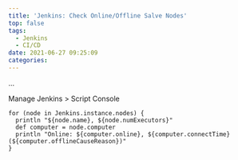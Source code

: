 ```yaml
---
title: 'Jenkins: Check Online/Offline Salve Nodes'
top: false
tags:
  - Jenkins
  - CI/CD
date: 2021-06-27 09:25:09
categories:
---
```

...
<!--more-->

Manage Jenkins > Script Console

```
for (node in Jenkins.instance.nodes) {
  println "${node.name}, ${node.numExecutors}"
  def computer = node.computer
  println "Online: ${computer.online}, ${computer.connectTime} (${computer.offlineCauseReason})"
}
```
